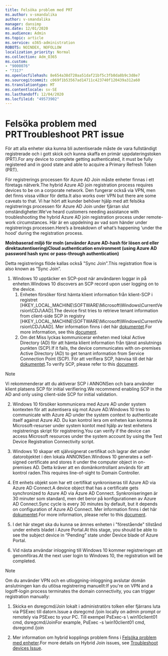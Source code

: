 ```yaml
---
title: Felsöka problem med PRT
ms.author: v-smandalika
author: v-smandalika
manager: dansimp
ms.date: 12/01/2020
ms.audience: Admin
ms.topic: article
ms.service: o365-administration
ROBOTS: NOINDEX, NOFOLLOW
localization_priority: Normal
ms.collection: Adm_O365
ms.custom:
- "9000076"
- "7317"
ms.openlocfilehash: 8e654a38d720aa51daf21bf5c3fb0da8b9c3d8e7
ms.sourcegitcommit: c069f1b53567ad14711c423740f120439a312a60
ms.translationtype: MT
ms.contentlocale: sv-SE
ms.lasthandoff: 12/04/2020
ms.locfileid: "49573902"
---
```

# <a name="troubleshoot-prt-issue"></a><span data-ttu-id="df55f-102">Felsöka problem med PRT</span><span class="sxs-lookup"><span data-stu-id="df55f-102">Troubleshoot PRT issue</span></span>

<span data-ttu-id="df55f-103">För att alla enheter ska kunna bli autentiserade måste de vara fullständigt registrerade och i gott skick och kunna skaffa en primär uppdateringstoken (PRT).</span><span class="sxs-lookup"><span data-stu-id="df55f-103">For any device to complete getting authenticated, it must be fully registered and in good state and able to acquire a Primary Refresh Token (PRT).</span></span>

<span data-ttu-id="df55f-104">För registrerings processen för Azure AD Join måste enheter finnas i ett företags nätverk.</span><span class="sxs-lookup"><span data-stu-id="df55f-104">The hybrid Azure AD join registration process requires devices to be on a corporate network.</span></span> <span data-ttu-id="df55f-105">Den fungerar också via VPN, men det finns vissa villkor för detta.</span><span class="sxs-lookup"><span data-stu-id="df55f-105">It also works over VPN but there are some caveats to that.</span></span> <span data-ttu-id="df55f-106">Vi har hört att kunder behöver hjälp med att felsöka registrerings processen för Azure AD Join under fjärran slut omständigheter.</span><span class="sxs-lookup"><span data-stu-id="df55f-106">We’ve heard customers needing assistance with troubleshooting the hybrid Azure AD join registration process under remote-work circumstances.</span></span> <span data-ttu-id="df55f-107">Här är en uppdelning av vad som händer under registrerings processen.</span><span class="sxs-lookup"><span data-stu-id="df55f-107">Here’s a breakdown of what’s happening ‘under the hood’ during the registration process.</span></span>

<span data-ttu-id="df55f-108">**Molnbaserad miljö för moln (använder Azure AD-hash för lösen ord eller direktautentisering)**</span><span class="sxs-lookup"><span data-stu-id="df55f-108">**Cloud authentication environment (using Azure AD password hash sync or pass-through authentication)**</span></span>

<span data-ttu-id="df55f-109">Detta registrerings flöde kallas också "Sync Join".</span><span class="sxs-lookup"><span data-stu-id="df55f-109">This registration flow is also known as “Sync Join”.</span></span>

1. <span data-ttu-id="df55f-110">Windows 10 upptäcker en SCP-post när användaren loggar in på enheten.</span><span class="sxs-lookup"><span data-stu-id="df55f-110">Windows 10 discovers an SCP record upon user logging on to the device.</span></span>
    1. <span data-ttu-id="df55f-111">Enheten försöker först hämta klient information från klient-SCP i registret [HKEY_LOCAL_MACHINE\SOFTWARE\Microsoft\Windows\CurrentVersion\CDJ\AAD].</span><span class="sxs-lookup"><span data-stu-id="df55f-111">The device first tries to retrieve tenant information from client-side SCP in registry [HKEY_LOCAL_MACHINE\SOFTWARE\Microsoft\Windows\CurrentVersion\CDJ\AAD].</span></span> <span data-ttu-id="df55f-112">Mer information finns i det här [dokumentet](https://docs.microsoft.com/azure/active-directory/devices/hybrid-azuread-join-control).</span><span class="sxs-lookup"><span data-stu-id="df55f-112">For more information, see this [document](https://docs.microsoft.com/azure/active-directory/devices/hybrid-azuread-join-control).</span></span>
    2. <span data-ttu-id="df55f-113">Om det Miss lyckas kommunicerar enheten med lokal Active Directory (AD) för att hämta klient information från tjänst anslutnings punkten (SCP).</span><span class="sxs-lookup"><span data-stu-id="df55f-113">If it fails, the device communicates with on-premises Active Directory (AD) to get tenant information from Service Connection Point (SCP).</span></span> <span data-ttu-id="df55f-114">För att verifiera SCP, hänvisa till det här [dokumentet](https://docs.microsoft.com/azure/active-directory/devices/hybrid-azuread-join-manual#configure-a-service-connection-point).</span><span class="sxs-lookup"><span data-stu-id="df55f-114">To verify SCP, please refer to this [document](https://docs.microsoft.com/azure/active-directory/devices/hybrid-azuread-join-manual#configure-a-service-connection-point).</span></span> 

> [!NOTE]
> <span data-ttu-id="df55f-115">Vi rekommenderar att du aktiverar SCP i ANNONSen och bara använder klient platsens SCP för initial verifiering.</span><span class="sxs-lookup"><span data-stu-id="df55f-115">We recommend enabling SCP in the AD and only using client-side SCP for initial validation.</span></span>

2. <span data-ttu-id="df55f-116">Windows 10 försöker kommunicera med Azure AD under system kontexten för att autentisera sig mot Azure AD.</span><span class="sxs-lookup"><span data-stu-id="df55f-116">Windows 10 tries to communicate with Azure AD under the system context to authenticate itself against Azure AD.</span></span> <span data-ttu-id="df55f-117">Du kan kontrol lera om enheten kan komma åt Microsoft-resurser under system kontot med hjälp av test enhetens registrerings skript för registrering.</span><span class="sxs-lookup"><span data-stu-id="df55f-117">You can verify if the device can access Microsoft resources under the system account by using the Test Device Registration Connectivity script.</span></span>

3. <span data-ttu-id="df55f-118">Windows 10 skapar ett självsignerat certifikat och lagrar det under datorobjektet i den lokala ANNONSen.</span><span class="sxs-lookup"><span data-stu-id="df55f-118">Windows 10 generates a self-signed certificate and stores it under the computer object in on-premises AD.</span></span> <span data-ttu-id="df55f-119">Detta kräver att en domänkontrollant används för att kontrol raden.</span><span class="sxs-lookup"><span data-stu-id="df55f-119">This requires line-of-sight to Domain Controller.</span></span>

4. <span data-ttu-id="df55f-120">Ett enhets objekt som har ett certifikat synkroniseras till Azure AD via Azure AD Connect.</span><span class="sxs-lookup"><span data-stu-id="df55f-120">A device object that has a certificate gets synchronized to Azure AD via Azure AD Connect.</span></span> <span data-ttu-id="df55f-121">Synkroniseringen är 30 minuter som standard, men det beror på konfigurationen av Azure AD Connect.</span><span class="sxs-lookup"><span data-stu-id="df55f-121">Sync cycle is every 30 minutes by default, but it depends on configuration of Azure AD Connect.</span></span> <span data-ttu-id="df55f-122">Mer information finns i det här [dokumentet](https://docs.microsoft.com/azure/active-directory/hybrid/how-to-connect-sync-configure-filtering#organizational-unitbased-filtering).</span><span class="sxs-lookup"><span data-stu-id="df55f-122">For more information, please refer to this [document](https://docs.microsoft.com/azure/active-directory/hybrid/how-to-connect-sync-configure-filtering#organizational-unitbased-filtering).</span></span>

5. <span data-ttu-id="df55f-123">I det här steget ska du kunna se ämnes enheten i "förestående" tillstånd under enhets bladet i Azure Portal.</span><span class="sxs-lookup"><span data-stu-id="df55f-123">At this stage, you should be able to see the subject device in “Pending” state under Device blade of Azure Portal.</span></span>

6. <span data-ttu-id="df55f-124">Vid nästa användar inloggning till Windows 10 kommer registreringen att genomföras.</span><span class="sxs-lookup"><span data-stu-id="df55f-124">At the next user login to Windows 10, the registration will be completed.</span></span> 

> [!NOTE]
> <span data-ttu-id="df55f-125">Om du använder VPN och en utloggning-inloggning avslutar domän anslutningen kan du utlösa registrering manuellt:</span><span class="sxs-lookup"><span data-stu-id="df55f-125">If you're on VPN and a logoff-login process terminates the domain connectivity, you can trigger registration manually:</span></span>
 1. <span data-ttu-id="df55f-126">Skicka en dsregcmd/Join lokalt i administratörs tolken eller fjärrans luta via PSExec till datorn.</span><span class="sxs-lookup"><span data-stu-id="df55f-126">Issue a dsregcmd /join locally on admin prompt or remotely via PSExec to your PC.</span></span> <span data-ttu-id="df55f-127">Till exempel PsExec-s \\ win10client01 cmd, dsregcmd/Join</span><span class="sxs-lookup"><span data-stu-id="df55f-127">For example, PsExec -s \\win10client01 cmd, dsregcmd /join</span></span>

 2. <span data-ttu-id="df55f-128">Mer information om hybrid kopplings problem finns i [Felsöka problem med enheter](https://techcommunity.microsoft.com/t5/azure-active-directory-identity/azure-ad-mailbag-frequent-questions-about-using-device-based/ba-p/1257344).</span><span class="sxs-lookup"><span data-stu-id="df55f-128">For more details on Hybrid Join issues, see [Troubleshoot devices Issue](https://techcommunity.microsoft.com/t5/azure-active-directory-identity/azure-ad-mailbag-frequent-questions-about-using-device-based/ba-p/1257344).</span></span>
